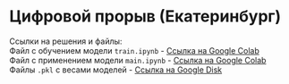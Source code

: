 # Цифровой прорыв (Екатеринбург)

Ссылки на решения и файлы: <br>
Файл с обучением модели `train.ipynb` - [Ссылка на Google Colab](https://colab.research.google.com/drive/1LXhrPrbz5wYM8vfS1bmAVbaSKw8Fg82J#scrollTo=wdvM5DHIYjZZ) <br>
Файл с применением модели `main.ipynb` - [Ссылка на Google Colab](https://colab.research.google.com/drive/1LXhrPrbz5wYM8vfS1bmAVbaSKw8Fg82J#scrollTo=wdvM5DHIYjZZ) <br>
Файлы `.pkl` с весами моделей - [Ссылка на Google Disk](https://drive.google.com/drive/folders/1w4VogagY5hBjHy55C4b4wvlEtaCQTCeU?usp=sharing)
